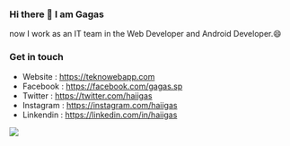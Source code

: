 ### Hi there 👋 I am Gagas
now I work as an IT team in the Web Developer and Android Developer.😄

### Get in touch
- Website : https://teknowebapp.com
- Facebook : https://facebook.com/gagas.sp
- Twitter : https://twitter.com/haiigas
- Instagram : https://instagram.com/haiigas
- Linkendin : https://linkedin.com/in/haiigas

<img src="https://github-readme-stats.vercel.app/api?username=teknowebapp&show_icons=true">
